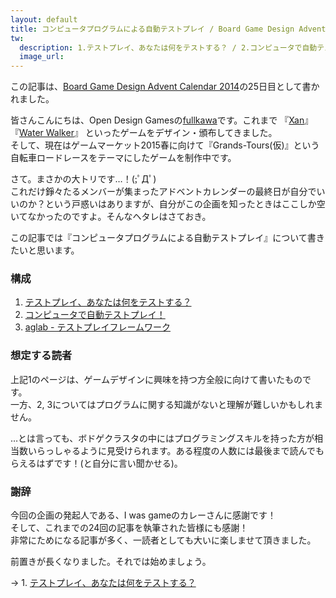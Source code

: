 ```yaml
---
layout: default
title: コンピュータプログラムによる自動テストプレイ / Board Game Design Advent Calendar 2014(25日目) - Open Design Games
tw:
  description: 1.テストプレイ、あなたは何をテストする？ / 2.コンピュータで自動テストプレイ！ / 3.aglab - テストプレイフレームワーク
  image_url: 
---
```


この記事は、[Board Game Design Advent Calendar 2014](http://www.adventar.org/calendars/447)の25日目として書かれました。

皆さんこんにちは、Open Design Gamesの[fullkawa](https://twitter.com/fullkawa)です。これまで
『[Xan](http://fullkawa.github.io/open-design-games/products/xan.html)』
『[Water Walker](http://fullkawa.github.io/open-design-games/products/water_walker.html)』
といったゲームをデザイン・頒布してきました。  
そして、現在はゲームマーケット2015春に向けて『Grands-Tours(仮)』という自転車ロードレースをテーマにしたゲームを制作中です。

さて。まさかの大トリです…！(;ﾟДﾟ)  
これだけ錚々たるメンバーが集まったアドベントカレンダーの最終日が自分でいいのか？という戸惑いはありますが、自分がこの企画を知ったときはここしか空いてなかったのですよ。そんなヘタレはさておき。  

この記事では『コンピュータプログラムによる自動テストプレイ』について書きたいと思います。  

### 構成

1. [テストプレイ、あなたは何をテストする？](testplay_1_what_do_you_test.html)
2. [コンピュータで自動テストプレイ！](testplay_2_on_the_computer.html)
3. [aglab - テストプレイフレームワーク](testplay_3_framework.html)

### 想定する読者

上記1のページは、ゲームデザインに興味を持つ方全般に向けて書いたものです。  
一方、2, 3についてはプログラムに関する知識がないと理解が難しいかもしれません。  

…とは言っても、ボドゲクラスタの中にはプログラミングスキルを持った方が相当数いらっしゃるように見受けられます。ある程度の人数には最後まで読んでもらえるはずです！(と自分に言い聞かせる)。

### 謝辞

今回の企画の発起人である、I was gameのカレーさんに感謝です！  
そして、これまでの24回の記事を執筆された皆様にも感謝！  
非常にためになる記事が多く、一読者としても大いに楽しませて頂きました。

前置きが長くなりました。それでは始めましょう。


→ 1. [テストプレイ、あなたは何をテストする？](testplay_1_what_do_you_test.html)
